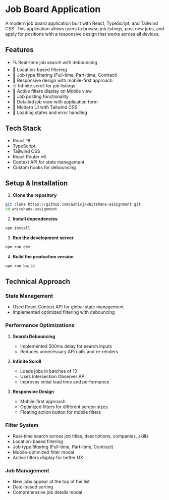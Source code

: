 # Job Board Application

A modern job board application built with React, TypeScript, and Tailwind CSS. This application allows users to browse job listings, post new jobs, and apply for positions with a responsive design that works across all devices.

## Features

- 🔍 Real-time job search with debouncing
- 📍 Location-based filtering
- 💼 Job type filtering (Full-time, Part-time, Contract)
- 📱 Responsive design with mobile-first approach
- ♾️ Infinite scroll for job listings
- 🎯 Active filters display on Mobile  view
- 📝 Job posting functionality
- 📄 Detailed job view with application form
- 🎨 Modern UI with Tailwind CSS
- 🔄 Loading states and error handling

## Tech Stack

- React 18
- TypeScript
- Tailwind CSS
- React Router v6
- Context API for state management
- Custom hooks for debouncing


## Setup & Installation

1. **Clone the repository**

```bash
git clone https://github.com/ashisj/whitehans-assignment.git
cd whitehans-assignment
```

2. **Install dependencies**

```bash
npm install
```

3. **Run the development server** 

```bash
npm run dev
```

4. **Build the production version**

```bash
npm run build
```


## Technical Approach

### State Management
- Used React Context API for global state management
- Implemented optimized filtering with debouncing

### Performance Optimizations
1. **Search Debouncing**
   - Implemented 500ms delay for search inputs
   - Reduces unnecessary API calls and re-renders

2. **Infinite Scroll**
   - Loads jobs in batches of 10
   - Uses Intersection Observer API
   - Improves initial load time and performance

3. **Responsive Design**
   - Mobile-first approach
   - Optimized filters for different screen sizes
   - Floating action button for mobile filters

### Filter System
- Real-time search across job titles, descriptions, companies, skills
- Location-based filtering
- Job type filtering (Full-time, Part-time, Contract)
- Mobile-optimized filter modal
- Active filters display for better UX

### Job Management
- New jobs appear at the top of the list
- Date-based sorting
- Comprehensive job details modal


